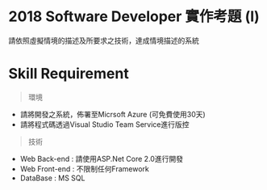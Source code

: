 # 2018 Software Developer 實作考題 (I)
請依照虛擬情境的描述及所要求之技術，達成情境描述的系統






# Skill Requirement
> 環境
- 請將開發之系統，佈署至Micrsoft Azure (可免費使用30天)
- 請將程式碼透過Visual Studio Team Service進行版控
> 技術
- Web Back-end : 請使用ASP.Net Core 2.0進行開發
- Web Front-end : 不限制任何Framework
- DataBase : MS SQL

